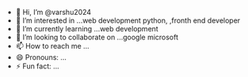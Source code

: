 - 👋 Hi, I’m @varshu2024
- 👀 I’m interested in ...web development python, ,fronth end developer
- 🌱 I’m currently learning ...web development 
- 💞️ I’m looking to collaborate on ...google microsoft 
- 📫 How to reach me ...
- 😄 Pronouns: ...
- ⚡ Fun fact: ...

<!---
varshu2024/varshu2024 is a ✨ special ✨ repository because its `README.md` (this file) appears on your GitHub profile.
You can click the Preview link to take a look at your changes.
--->
